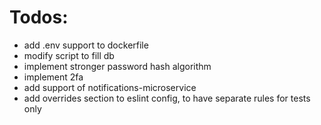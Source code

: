 # Todos:

- add .env support to dockerfile
- modify script to fill db
- implement stronger password hash algorithm
- implement 2fa
- add support of notifications-microservice
- add overrides section to eslint config, to have separate rules for tests only
